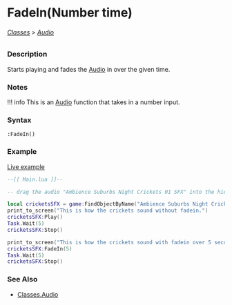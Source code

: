 # FadeIn(Number time)

###### [Classes](core_api/raw_source) > [Audio](core_api/classes/audio)

### Description

Starts playing and fades the [Audio](core_api/classes/audio) in over the given time.

### Notes
!!! info
    This is an [Audio](core_api/classes/audio) function that takes in a number input.

### Syntax

`:FadeIn()`

### Example

[Live example]()

```lua
--[[ Main.lua ]]--

-- drag the audio "Ambience Suburbs Night Crickets 01 SFX" into the hierarchy --

local cricketsSFX = game:FindObjectByName("Ambience Suburbs Night Crickets 01 SFX")
print_to_screen("This is how the crickets sound without fadein.")
cricketsSFX:Play()
Task.Wait(5)
cricketsSFX:Stop()

print_to_screen("This is how the crickets sound with fadein over 5 seconds!")
cricketsSFX:FadeIn(5)
Task.Wait(5)
cricketsSFX:Stop()

```

### See Also

* [Classes.Audio]()
